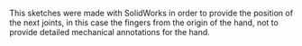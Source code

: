 This sketches were made with SolidWorks in order to provide the position of the next joints,
 in this case the fingers from the origin of the hand, not to provide detailed mechanical annotations
for the hand. 
